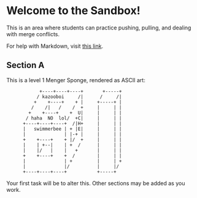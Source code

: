 # Welcome to the Sandbox!

This is an area where students can practice pushing, pulling, and dealing with
merge conflicts.

For help with Markdown, visit [this
link](https://guides.github.com/features/mastering-markdown/).

## Section A

This is a level 1 Menger Sponge, rendered as ASCII art:
```
            +----+----+----+       +-----+
           / kazooboi     /|      /     /|
          +    +----+    + |     +-----+ |
         /    /|   /    /  +     |     | |
        +    +----+    +  U|     |     | |
       / haha  NO  lol/  +C|     |     | |
      +----+----+----+  /|H+     |     | |
      |   swimmerbee | + |E|     |     | |
      |              | |-+ |     |     | |
      +    +----+    + |/  +     |     | |
      |    | +--|    | +  /      |     | |
      |    |/   |    |   +       |     | |
      +    +----+    +  /        |     | |
      |              | +         |     | +
      |              |/          |     |/
      +----+----+----+           +-----+
```

Your first task will be to alter this.  Other sections may be added as you work.
